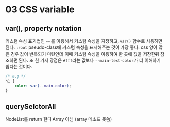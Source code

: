 # 03 CSS variable

## var(),  property notation

커스텀 속성 표기법인 -- 를 이용해서 커스텀 속성을 지정하고, `var()` 함수로 사용하면된다.
`:root` pseudo-class에 커스텀 속성을 표시해주는 것이 가장 좋다.
css 양이 많은 경우 값이 반복되기 마련인데 이때 커스텀 속성을 이용하여 한 곳에 값을 저장한뒤 참조하면 된다. 또 한 가지 장점은 `#fff`라는 값보다 `--main-text-color`가 더 이해하기 쉽다는 것이다.

```css
/* e.g */
h1 {
	color: var(--main-color);
}
```

## querySelctorAll

NodeList를 return 한다
Array 아님 (array 메소드 못씀)
